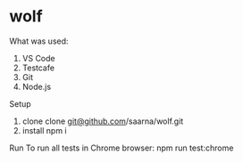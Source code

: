 # wolf

What was used:
1. VS Code
2. Testcafe
3. Git
4. Node.js

Setup
1. clone 
clone git@github.com/saarna/wolf.git
2. install 
npm i

Run
To run all tests in Chrome browser:
npm run test:chrome
